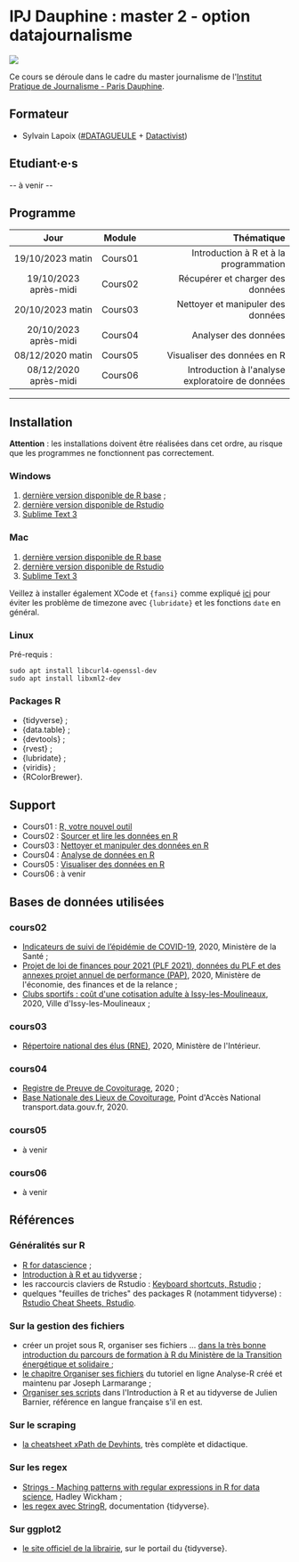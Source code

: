 # IPJ Dauphine : master 2 - option datajournalisme

![](https://www.ipj.eu/wp-content/uploads/2019/03/Logo-IPJ-2019.png)

Ce cours se déroule dans le cadre du master journalisme de l'[Institut Pratique de Journalisme - Paris Dauphine](https://www.ipj.eu/).

## Formateur
* Sylvain Lapoix ([#DATAGUEULE](https://www.youtube.com/user/datagueule) + [Datactivist](https://datactivist.coop/))

## Etudiant·e·s

-- à venir --

## Programme


| Jour | Module | Thématique |
| :-----: | :-----: |  -----: |
| 19/10/2023 matin | Cours01 | Introduction à R et à la programmation |
| 19/10/2023 après-midi | Cours02 | Récupérer et charger des données |
| 20/10/2023 matin | Cours03 | Nettoyer et manipuler des données |
| 20/10/2023 après-midi | Cours04 | Analyser des données |
| 08/12/2020 matin | Cours05 | Visualiser des données en R | 
| 08/12/2020 après-midi | Cours06 | Introduction à l'analyse exploratoire de données | 

------

## Installation

**Attention** : les installations doivent être réalisées dans cet ordre, au risque que les programmes ne fonctionnent pas correctement.

### Windows
1. [dernière version disponible de R base](https://cran.r-project.org/bin/windows/base/) ;
2. [dernière version disponible de Rstudio](https://rstudio.com/products/rstudio/download/#download)
3. [Sublime Text 3](https://www.sublimetext.com/3)

### Mac
1. [dernière version disponible de R base](https://cran.r-project.org/bin/macosx/)
2. [dernière version disponible de Rstudio](https://rstudio.com/products/rstudio/download/#download)
3. [Sublime Text 3](https://www.sublimetext.com/3)

Veillez à installer également XCode et `{fansi}` comme expliqué  [ici](https://community.rstudio.com/t/problems-installing-packages-error-non-zero-exit-status-and-unknown-time-zone/73237/2) pour éviter les problème de timezone avec `{lubridate}` et les fonctions `date` en général.


### Linux

Pré-requis :
```
sudo apt install libcurl4-openssl-dev
sudo apt install libxml2-dev
```


### Packages R
* {tidyverse} ;
* {data.table} ;
* {devtools} ;
* {rvest} ;
* {lubridate} ;
* {viridis} ;
* {RColorBrewer}.


## Support

* Cours01 : [R, votre nouvel outil](https://sylvainlapoix.github.io/ipj_ddj/cours01/#1)
* Cours02 : [Sourcer et lire les données en R](https://sylvainlapoix.github.io/ipj_ddj/cours02/#1)
* Cours03 : [Nettoyer et manipuler des données en R](https://sylvainlapoix.github.io/ipj_ddj/cours03/#1)
* Cours04 : [Analyse de données en R](https://sylvainlapoix.github.io/ipj_ddj/cours04/#1)
* Cours05 : [Visualiser des données en R](https://sylvainlapoix.github.io/ipj_ddj/cours05/#1)
* Cours06 : à venir

## Bases de données utilisées

### cours02
* [Indicateurs de suivi de l’épidémie de COVID-19](https://www.data.gouv.fr/fr/datasets/indicateurs-de-suivi-de-lepidemie-de-covid-19/), 2020, Ministère de la Santé ;
* [Projet de loi de finances pour 2021 (PLF 2021), données du PLF et des annexes projet annuel de performance (PAP)](https://www.data.gouv.fr/fr/datasets/projet-de-loi-de-finances-pour-2021-plf-2021-donnees-du-plf-et-des-annexes-projet-annuel-de-performance-pap/#_), 2020, Ministère de l'économie, des finances et de la relance ;
* [Clubs sportifs : coût d'une cotisation adulte à Issy-les-Moulineaux](https://www.data.gouv.fr/fr/datasets/clubs-sportifs-cout-dune-cotisation-adulte-a-issy-les-moulineaux/), 2020, Ville d'Issy-les-Moulineaux ;

### cours03
* [Répertoire national des élus (RNE)](https://www.data.gouv.fr/en/datasets/repertoire-national-des-elus-1/), 2020, Ministère de l'Intérieur.

### cours04
* [Registre de Preuve de Covoiturage](https://www.data.gouv.fr/en/datasets/trajets-realises-en-covoiturage-registre-de-preuve-de-covoiturage/), 2020 ;
* [Base Nationale des Lieux de Covoiturage](https://www.data.gouv.fr/en/datasets/base-nationale-des-lieux-de-covoiturage/), Point d'Accès National transport.data.gouv.fr, 2020.

### cours05
* à venir 

### cours06
* à venir


## Références

### Généralités sur R
* [R for datascience](https://r4ds.had.co.nz/) ;
* [Introduction à R et au tidyverse](https://juba.github.io/tidyverse/) ;
* les raccourcis claviers de Rstudio : [Keyboard shortcuts, Rstudio](https://support.rstudio.com/hc/en-us/articles/200711853-Keyboard-Shortcuts) ;
* quelques "feuilles de triches" des packages R (notamment tidyverse) : [Rstudio Cheat Sheets, Rstudio](https://rstudio.com/resources/cheatsheets/).

### Sur la gestion des fichiers
* créer un projet sous R, organiser ses fichiers ... [dans la très bonne introduction du parcours de formation à R du Ministère de la Transition énergétique et solidaire ](https://mtes-mct.github.io/parcours-r/m2/bien-commencer.html) ;
* [le chapitre Organiser ses fichiers](http://larmarange.github.io/analyse-R/organiser-ses-fichiers.html) du tutoriel en ligne Analyse-R créé et maintenu par Joseph Larmarange ;
* [Organiser ses scripts](https://juba.github.io/tidyverse/05-organiser.html) dans l'Introduction à R et au tidyverse de Julien Barnier, référence en langue française s'il en est.

### Sur le scraping
* [la cheatsheet xPath de Devhints](https://devhints.io/xpath), très complète et didactique.

### Sur les regex
* [Strings - Maching patterns with regular expressions in R for data science](https://r4ds.had.co.nz/strings.html), Hadley Wickham ;
* [les regex avec StringR](https://stringr.tidyverse.org/articles/regular-expressions.html), documentation {tidyverse}.

### Sur ggplot2
* [le site officiel de la librairie](https://ggplot2.tidyverse.org/reference/), sur le portail du {tidyverse}.